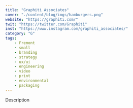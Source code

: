 ```yaml
---
title: "Graphiti Associates"
cover: "./content/blog/imgs/hamburgers.png"
website: "https://graphiti.com/"
twit: "https://twitter.com/Graphiti"
inst: "https://www.instagram.com/graphiti_associates/"
category: "G"
tags:
    - Fremont
    - small
    - branding
    - strategy
    - ux/ui
    - engineering
    - video
    - print
    - environmental
    - packaging
---
```


Description
